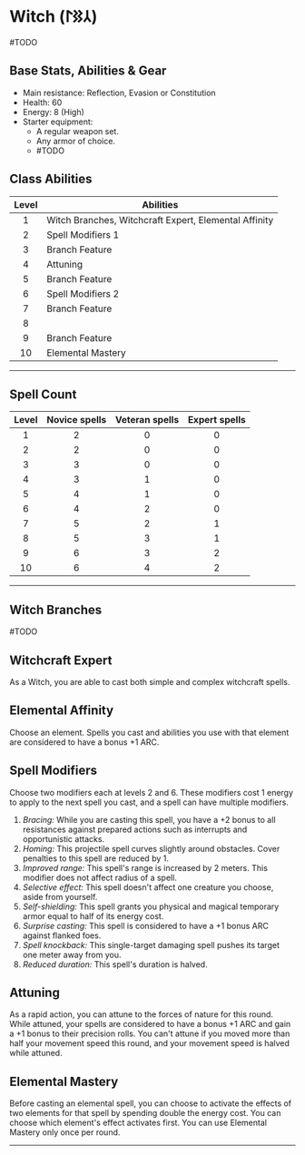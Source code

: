 # Witch (𐰲𐰑𐰃)
#TODO 

## Base Stats, Abilities & Gear
* Main resistance: Reflection, Evasion or Constitution
* Health: 60
* Energy: 8 (High)
* Starter equipment:
    * A regular weapon set.
    * Any armor of choice.
    * #TODO 

## Class Abilities
Level | Abilities
:---: | ---
1 | Witch Branches, Witchcraft Expert, Elemental Affinity
2 | Spell Modifiers 1
3 | Branch Feature
4 | Attuning
5 | Branch Feature
6 | Spell Modifiers 2
7 | Branch Feature
8 | 
9 | Branch Feature
10| Elemental Mastery

---
## Spell Count
Level |   Novice spells   |  Veteran spells  | Expert spells
:---: | :---: | :---: | :---:
1 | 2| 0| 0       
2 | 2| 0| 0       
3 | 3| 0| 0       
4 | 3| 1| 0       
5 | 4| 1| 0       
6 | 4| 2| 0       
7 | 5| 2| 1       
8 | 5| 3| 1       
9 | 6| 3| 2       
10| 6| 4| 2       

---
## Witch Branches
#TODO 

## Witchcraft Expert
As a Witch, you are able to cast both simple and complex witchcraft spells.

## Elemental Affinity
Choose an element. Spells you cast and abilities you use with that element are considered to have a bonus +1 ARC.

## Spell Modifiers
Choose two modifiers each at levels 2 and 6. 
These modifiers cost 1 energy to apply to the next spell you cast, and a spell can have multiple modifiers.
1. *Bracing:* While you are casting this spell, you have a +2 bonus to all resistances against prepared actions such as interrupts and opportunistic attacks. 
2. *Homing:* This projectile spell curves slightly around obstacles. Cover penalties to this spell are reduced by 1.
3. *Improved range:* This spell's range is increased by 2 meters. This modifier does not affect radius of a spell.
4. *Selective effect:* This spell doesn't affect one creature you choose, aside from yourself.
5. *Self-shielding:* This spell grants you physical and magical temporary armor equal to half of its energy cost.
6. *Surprise casting:* This spell is considered to have a +1 bonus ARC against flanked foes.
7. *Spell knockback:* This single-target damaging spell pushes its target one meter away from you. 
8. *Reduced duration:* This spell's duration is halved.

## Attuning
As a rapid action, you can attune to the forces of nature for this round. While attuned, your spells are considered to have a bonus +1 ARC and gain a +1 bonus to their precision rolls. You can't attune if you moved more than half your movement speed this round, and your movement speed is halved while attuned.

## Elemental Mastery
Before casting an elemental spell, you can choose to activate the effects of two elements for that spell by spending double the energy cost. You can choose which element's effect activates first. You can use Elemental Mastery only once per round.



---
